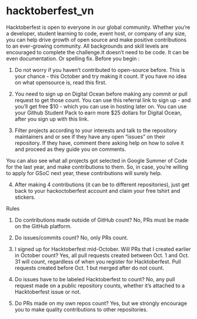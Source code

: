 # hacktoberfest_vn
Hacktoberfest is open to everyone in our global community. Whether you’re a developer, student learning to code, event host, or company of any size, you can help drive growth of open source and make positive contributions to an ever-growing community. All backgrounds and skill levels are encouraged to complete the challenge.It doesn’t need to be code. It can be even documentation. Or spelling fix.
Before you begin :

1. Do not worry if you haven’t contributed to open-source before. This is your chance - this October and try making it count. If you have no idea on what opensource is, read this first.

2. You need to sign up on Digital Ocean before making any commit or pull request to get those count. You can use this referral link to sign up - and you’ll get free $10 - which you can use in hosting later on. You can use your Github Student Pack to earn more $25 dollars for Digital Ocean, after you sign up with this link.

3. Filter projects according to your interests and talk to the repository maintainers and or see if they have any open “issues” on their repository. If they have, comment there asking help on how to solve it and proceed as they guide you on comments.

You can also see what all projects got selected in Google Summer of Code for the last year, and make contributions to them. So, in case, you’re willing to apply for GSoC next year, these contributions will surely help.

4. After making 4 contributions (it can be to different repositories), just get back to your hackoctoberfest account and claim your free tshirt and stickers.


Rules
1) Do contributions made outside of GitHub count?
   No, PRs must be made on the GitHub platform.

2) Do issues/commits count?
   No, only PRs count.

3) I signed up for Hacktoberfest mid-October. Will PRs that I created earlier in October count?
   Yes, all pull requests created between Oct. 1 and Oct. 31 will count, regardless of when you register for Hacktoberfest.      Pull requests created before Oct. 1 but merged after do not count.

4) Do issues have to be labeled Hacktoberfest to count?
   No, any pull request made on a public repository counts, whether it’s attached to a Hacktoberfest issue or not.

5) Do PRs made on my own repos count?
   Yes, but we strongly encourage you to make quality contributions to other repositories.

